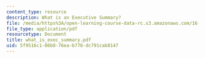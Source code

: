 ```yaml
---
content_type: resource
description: What is an Executive Summary?
file: /media/https%3A/open-learning-course-data-rc.s3.amazonaws.com/16-621-experimental-projects-i-spring-2003/5f9516c106b876eab778dc791cab8147_what_is_exec_summary.pdf
file_type: application/pdf
resourcetype: Document
title: what_is_exec_summary.pdf
uid: 5f9516c1-06b8-76ea-b778-dc791cab8147
---
```

